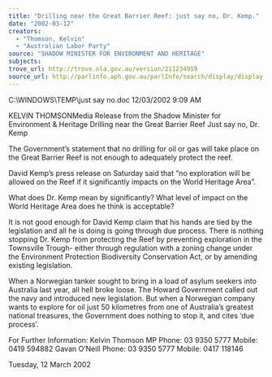 ```yaml
---
title: "Drilling near the Great Barrier Reef: just say no, Dr. Kemp."
date: "2002-03-12"
creators:
  - "Thomson, Kelvin"
  - "Australian Labor Party"
source: "SHADOW MINISTER FOR ENVIRONMENT AND HERITAGE"
subjects:
trove_url: http://trove.nla.gov.au/version/211234959
source_url: http://parlinfo.aph.gov.au/parlInfo/search/display/display.w3p;query=Id%3A%22media/pressrel/J4366%22
---
```


 C:\WINDOWS\TEMP\just say no.doc 12/03/2002 9:09 AM

 KELVIN THOMSONMedia Release from the Shadow Minister for Environment & Heritage Drilling near the Great Barrier Reef Just say no, Dr. Kemp

 The Government’s statement that no drilling for oil or gas will take place on the Great Barrier Reef is not enough to adequately protect the reef.

 David Kemp’s press release on Saturday said that “no exploration will be allowed on the Reef if it significantly impacts on the World Heritage Area”.

 What does Dr. Kemp mean by significantly?  What level of impact on the World Heritage Area does he think is acceptable?

 It is not good enough for David Kemp claim that his hands are tied by the legislation and all he is doing is going through due process. There is nothing stopping Dr. Kemp from protecting the Reef by preventing exploration in the Townsville Trough- either through regulation with a zoning change under the Environment Protection Biodiversity Conservation Act, or by amending existing legislation.

 When a Norwegian tanker sought to bring in a load of asylum seekers into Australia last year, all hell broke loose.  The Howard Government called out the navy and introduced new legislation.  But when a Norwegian company wants to explore for oil just 50 kilometres from one of Australia’s greatest national treasures, the Government does nothing to stop it, and cites ‘due process’.

 For Further Information:  Kelvin Thomson MP  Phone: 03 9350 5777 Mobile: 0419 594882 Gavan O’Neill Phone: 03 9350 5777 Mobile: 0417 118146

 Tuesday, 12 March 2002

